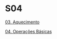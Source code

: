 # S04

[03. Aquecimento](https://github.com/Guilhermedsc/P_FUNCIONAL/tree/main/F_ARCADE#03-aquecimento)

[04. Operações Básicas](https://github.com/Guilhermedsc/P_FUNCIONAL/tree/main/F_ARCADE#04-opera%C3%A7%C3%B5es-b%C3%A1sicas)
